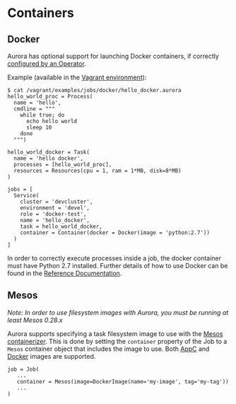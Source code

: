 Containers
==========

Docker
------

Aurora has optional support for launching Docker containers, if correctly [configured by an Operator](../../operations/configuration/#docker-containers).

Example (available in the [Vagrant environment](../../getting-started/vagrant/)):


    $ cat /vagrant/examples/jobs/docker/hello_docker.aurora
    hello_world_proc = Process(
      name = 'hello',
      cmdline = """
        while true; do
          echo hello world
          sleep 10
        done
      """)

    hello_world_docker = Task(
      name = 'hello docker',
      processes = [hello_world_proc],
      resources = Resources(cpu = 1, ram = 1*MB, disk=8*MB)
    )

    jobs = [
      Service(
        cluster = 'devcluster',
        environment = 'devel',
        role = 'docker-test',
        name = 'hello_docker',
        task = hello_world_docker,
        container = Container(docker = Docker(image = 'python:2.7'))
      )
    ]


In order to correctly execute processes inside a job, the docker container must have Python 2.7
installed. Further details of how to use Docker can be found in the
[Reference Documentation](../../reference/configuration/#docker-object).

Mesos
-----

*Note: In order to use filesystem images with Aurora, you must be running at least Mesos 0.28.x*

Aurora supports specifying a task filesystem image to use with the [Mesos containerizer](http://mesos.apache.org/documentation/latest/container-image/).
This is done by setting the ```container``` property of the Job to a ```Mesos``` container object
that includes the image to use. Both [AppC](https://github.com/appc/spec/blob/master/SPEC.md) and 
[Docker](https://github.com/docker/docker/blob/master/image/spec/v1.md) images are supported.

```
job = Job(
   ...
   container = Mesos(image=DockerImage(name='my-image', tag='my-tag'))
   ...
)
```

